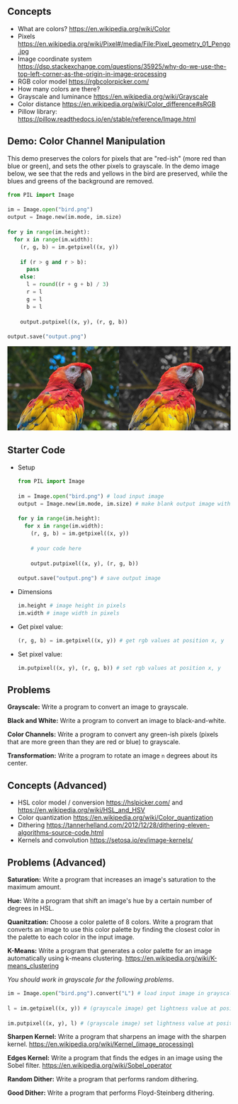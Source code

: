 ## Concepts

- What are colors? https://en.wikipedia.org/wiki/Color
- Pixels https://en.wikipedia.org/wiki/Pixel#/media/File:Pixel_geometry_01_Pengo.jpg
- Image coordinate system https://dsp.stackexchange.com/questions/35925/why-do-we-use-the-top-left-corner-as-the-origin-in-image-processing
- RGB color model https://rgbcolorpicker.com/
- How many colors are there?
- Grayscale and luminance https://en.wikipedia.org/wiki/Grayscale
- Color distance https://en.wikipedia.org/wiki/Color_difference#sRGB
- Pillow library: https://pillow.readthedocs.io/en/stable/reference/Image.html

## Demo: Color Channel Manipulation

This demo preserves the colors for pixels that are "red-ish" (more red than blue or green), and sets the other pixels to grayscale. In the demo image below, we see that the reds and yellows in the bird are preserved, while the blues and greens of the background are removed.

```py
from PIL import Image

im = Image.open("bird.png")
output = Image.new(im.mode, im.size)

for y in range(im.height):
  for x in range(im.width):
    (r, g, b) = im.getpixel((x, y))

    if (r > g and r > b):
      pass
    else:
      l = round((r + g + b) / 3)
      r = l
      g = l
      b = l

    output.putpixel((x, y), (r, g, b))

output.save("output.png")
```

![color channel demo](demo.png)

## Starter Code

- Setup

  ```py
  from PIL import Image

  im = Image.open("bird.png") # load input image
  output = Image.new(im.mode, im.size) # make blank output image with same dimension as input

  for y in range(im.height):
    for x in range(im.width):
      (r, g, b) = im.getpixel((x, y))

      # your code here

      output.putpixel((x, y), (r, g, b))

  output.save("output.png") # save output image
  ```

- Dimensions

  ```py
  im.height # image height in pixels
  im.width # image width in pixels
  ```

- Get pixel value:

  ```py
  (r, g, b) = im.getpixel((x, y)) # get rgb values at position x, y
  ```

- Set pixel value:

  ```py
  im.putpixel((x, y), (r, g, b)) # set rgb values at position x, y
  ```

## Problems

**Grayscale:** Write a program to convert an image to grayscale.

**Black and White:** Write a program to convert an image to black-and-white.

**Color Channels:** Write a program to convert any green-ish pixels (pixels that are more green than they are red or blue) to grayscale.

**Transformation:** Write a program to rotate an image `n` degrees about its center.

## Concepts (Advanced)
 
- HSL color model / conversion https://hslpicker.com/ and https://en.wikipedia.org/wiki/HSL_and_HSV
- Color quantization https://en.wikipedia.org/wiki/Color_quantization
- Dithering https://tannerhelland.com/2012/12/28/dithering-eleven-algorithms-source-code.html
- Kernels and convolution https://setosa.io/ev/image-kernels/

## Problems (Advanced)

**Saturation:** Write a program that increases an image's saturation to the maximum amount.

**Hue:** Write a program that shift an image's hue by a certain number of degrees in HSL.

**Quanitzation:** Choose a color palette of 8 colors. Write a program that converts an image to use this color palette by finding the closest color in the palette to each color in the input image.

**K-Means:** Write a program that generates a color palette for an image automatically using k-means clustering. https://en.wikipedia.org/wiki/K-means_clustering

*You should work in grayscale for the following problems*.

```py
im = Image.open("bird.png").convert("L") # load input image in grayscale

l = im.getpixel((x, y)) # (grayscale image) get lightness value at position x, y

im.putpixel((x, y), l) # (grayscale image) set lightness value at position x, y
```

**Sharpen Kernel:** Write a program that sharpens an image with the sharpen kernel. https://en.wikipedia.org/wiki/Kernel_(image_processing)

**Edges Kernel:** Write a program that finds the edges in an image using the Sobel filter. https://en.wikipedia.org/wiki/Sobel_operator

**Random Dither:** Write a program that performs random dithering.

**Good Dither:** Write a program that performs Floyd-Steinberg dithering.
